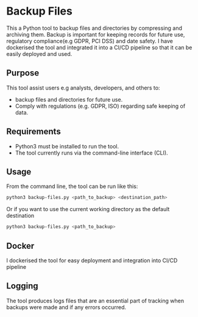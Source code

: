 # Backup Files
This a Python tool to backup files and directories by compressing and archiving them.
Backup is important for keeping records for future use, regulatory compliance(e.g GDPR, PCI DSS) and date safety.
I have dockerised the tool and integrated it into a CI/CD pipeline so that it can be easily deployed and used.

## Purpose
This tool assist users e.g analysts, developers, and others to:
- backup files and directories for future use.
- Comply with regulations (e.g. GDPR, ISO) regarding safe keeping of data.

## Requirements
- Python3 must be installed to run the tool.
- The tool currently runs via the command-line interface (CLI).

## Usage
From the command line, the tool can be run like this:

```bash
python3 backup-files.py <path_to_backup> <destination_path>
   ```
Or if you want to use the current working directory as the default destination 

```bash
python3 backup-files.py <path_to_backup> 
   ``` 
## Docker
I dockerised the tool for easy deployment and integration into CI/CD pipeline

## Logging
The tool produces logs files that are an essential part of tracking when backups were made and if any errors occurred.
